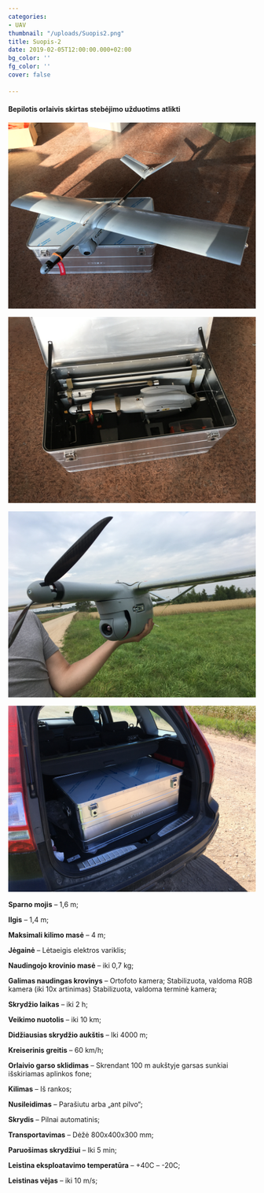 ```yaml
---
categories:
- UAV
thumbnail: "/uploads/Suopis2.png"
title: Suopis-2
date: 2019-02-05T12:00:00.000+02:00
bg_color: ''
fg_color: ''
cover: false

---
```

#### Bepilotis orlaivis skirtas stebėjimo užduotims atlikti

![](/uploads/IMG_0527.JPG)

![](/uploads/IMG_0525.JPG)

![](/uploads/IMG_0608.JPG)

![](/uploads/IMG_0565.JPG)

**Sparno mojis** – 1,6 m;

**Ilgis** – 1,4 m;

**Maksimali kilimo masė** – 4 m;

**Jėgainė** – Lėtaeigis elektros variklis;

**Naudingojo krovinio masė** – iki 0,7 kg;

**Galimas naudingas krovinys** – Ortofoto kamera; Stabilizuota, valdoma RGB kamera (iki 10x artinimas) Stabilizuota, valdoma terminė kamera;

**Skrydžio laikas** – iki 2 h;

**Veikimo nuotolis** – iki 10 km;

**Didžiausias skrydžio aukštis** – Iki 4000 m;

**Kreiserinis greitis** – 60 km/h;

**Orlaivio garso sklidimas** – Skrendant 100 m aukštyje garsas sunkiai išskiriamas aplinkos fone;

**Kilimas** – Iš rankos;

**Nusileidimas** – Parašiutu arba „ant pilvo“;

**Skrydis** – Pilnai automatinis;

**Transportavimas** – Dėžė 800x400x300 mm;

**Paruošimas skrydžiui** – Iki 5 min;

**Leistina eksploatavimo temperatūra** – +40C – -20C;

**Leistinas vėjas** – iki 10 m/s;